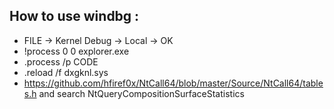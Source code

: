 ## How to use windbg :
- FILE -> Kernel Debug -> Local -> OK
- !process 0 0 explorer.exe
- .process /p CODE
- .reload /f dxgknl.sys
- https://github.com/hfiref0x/NtCall64/blob/master/Source/NtCall64/tables.h and search NtQueryCompositionSurfaceStatistics
